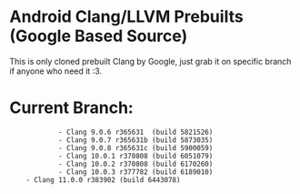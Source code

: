 # Android Clang/LLVM Prebuilts (Google Based Source)

This is only cloned prebuilt Clang by Google, just grab it on specific branch if anyone who need it :3.

# Current Branch:
                - Clang 9.0.6 r365631  (build 5821526)
                - Clang 9.0.7 r365631b (build 5873035)
                - Clang 9.0.8 r365631c (build 5900059)
                - Clang 10.0.1 r370808 (build 6051079)
                - Clang 10.0.2 r370808 (build 6170260)
                - Clang 10.0.3 r377782 (build 6189010)
		- Clang 11.0.0 r383902 (build 6443078)
